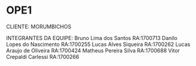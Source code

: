 # OPE1

CLIENTE: MORUMBICHOS

INTEGRANTES DA EQUIPE:
Bruno Lima dos Santos       RA:1700713
Danilo Lopes do Nascimento  RA:1700255
Lucas Alves Siqueira        RA:1700262
Lucas Araujo de Oliveira    RA:1700424
Matheus Pereira Silva       RA:1700688
Vitor Crepaldi Carlessi     RA:1700266
